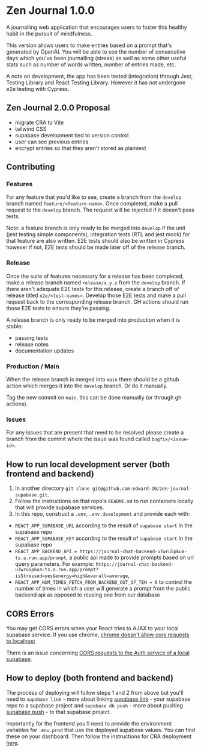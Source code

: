 # Zen Journal 1.0.0
A journalling web application that encourages users to foster this healthy habit in the pursuit of mindfulness.

This version allows users to make entries based on a prompt that's generated by
OpenAI. You will be able to see the number of consecutive days which you've been
journalling (streak) as well as some other useful stats such as number of words
written, number of entries made, etc.

A note on development, the app has been tested (integration) through Jest, Testing
Library and React Testing Library. However it has not undergone e2e testing with Cypress.

## Zen Journal 2.0.0 Proposal
* migrate CRA to Vite
* tailwind CSS
* supabase development tied to version control
* user can see previous entries
* encrypt entries so that they aren't stored as plaintext

## Contributing
### Features
For any feature that you'd like to see, create a branch from the `develop` branch named `feature/<feature-name>`. Once completed, make a pull request to the `develop` branch. The request will be rejected if it doesn't pass tests.

Note: a feature branch is only ready to be merged into `develop` if the unit (jest testing simple components), integration tests (RTL and jest mock) for that feature are also written. E2E tests should also be written in Cypress however if not, E2E tests should be made later off of the release branch.
### Release
Once the suite of features necessary for a release has been completed, make a
release branch named `release/x.y.z` from the `develop` branch.  If there aren't
adequate E2E tests for this release, create a branch off of release titled
`e2e/<test-names>`. Develop those E2E tests and make a pull request back to the
corresponding release branch. GH actions should run those E2E tests to ensure
they're passing.

A release branch is only ready to be merged into production when it is stable:
* passing tests
* release notes
* documentation updates

### Production / Main
When the release branch is merged into `main` there should be a github action which merges it into the `develop` branch. Or do it manually.

Tag the new commit on `main`, this can be done manually (or through gh actions). 

### Issues
For any issues that are present that need to be resolved please create a branch from the commit where the issue was found called `bugfix/<issue-id>`. 

## How to run local development server (both frontend and backend)
1. In another directory `git clone git@github.com:edward-20/zen-journal-supabase.git`. 
2. Follow the instructions on that repo's `README.md` to run containers locally that will provide supabase services.
3. In this repo, construct a `.env`, `.env.development` and provide each with:
* `REACT_APP_SUPABASE_URL` according to the result of `supabase start` in the supabase repo
* `REACT_APP_SUPABASE_KEY` according to the result of `supabase start` in the supabase repo
* `REACT_APP_BACKEND_API = https://journal-chat-backend-u7wru5pkua-ts.a.run.app/prompt`, a public api made to provide prompts based on url query parameters. For example: `https://journal-chat-backend-u7wru5pkua-ts.a.run.app/prompt?isStressed=yes&energy=high&overall=average`,
* `REACT_APP_NUM_TIMES_FETCH_FROM_BACKEND_OUT_OF_TEN = 6` to control the number of times in which a user will generate a prompt from the public backend api as opposed to reusing one from our database

## CORS Errors
You may get CORS errors when your React tries to AJAX to your local supabase service.
If you use chrome, [chrome doesn't allow cors requests to localhost](https://stackoverflow.com/questions/10883211/why-does-my-http-localhost-cors-origin-not-work)

There is an issue concerning [CORS requests to the Auth service of a local supabase](https://github.com/supabase/supabase/issues/28008).

## How to deploy (both frontend and backend)
The process of deploying will follow steps 1 and 2 from above but you'll need to `supabase link` - more about linking [supabase link](https://supabase.com/docs/reference/cli/supabase-link) - your 
supabase repo to a supabase project and `supabase db push` - more about pushing [supabase push](https://supabase.com/docs/reference/cli/supabase-db-push) - to that supabase project.

Importantly for the frontend you'll need to provide the environment variables
for `.env.prod` that use the deployed supabase values. You can find these on
your dashboard. Then follow the instructions for CRA deployment [here](https://create-react-app.dev/docs/deployment/).
